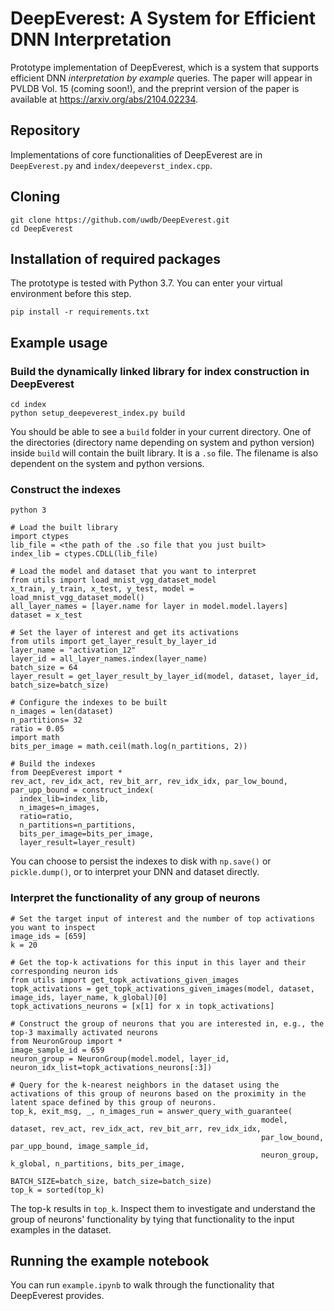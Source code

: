 # DeepEverest: A System for Efficient DNN Interpretation

Prototype implementation of DeepEverest, which is a system that supports efficient DNN *interpretation by example* queries. The paper will appear in PVLDB Vol. 15 (coming soon!), and the preprint version of the paper is available at https://arxiv.org/abs/2104.02234.

## Repository
Implementations of core functionalities of DeepEverest are in `DeepEverest.py` and `index/deepeverst_index.cpp`.

## Cloning
`git clone https://github.com/uwdb/DeepEverest.git` <br>
`cd DeepEverest`

## Installation of required packages
The prototype is tested with Python 3.7. You can enter your virtual environment before this step.

`pip install -r requirements.txt`

## Example usage

### Build the dynamically linked library for index construction in DeepEverest
`cd index` <br>
`python setup_deepeverest_index.py build`

You should be able to see a `build` folder in your current directory. One of the directories (directory name depending on system and python version) inside `build` will contain the built library. It is a `.so` file. The filename is also dependent on the system and python versions.


### Construct the indexes
`python 3`

```
# Load the built library
import ctypes
lib_file = <the path of the .so file that you just built>
index_lib = ctypes.CDLL(lib_file)

# Load the model and dataset that you want to interpret
from utils import load_mnist_vgg_dataset_model
x_train, y_train, x_test, y_test, model = load_mnist_vgg_dataset_model()
all_layer_names = [layer.name for layer in model.model.layers]
dataset = x_test

# Set the layer of interest and get its activations
from utils import get_layer_result_by_layer_id
layer_name = "activation_12"
layer_id = all_layer_names.index(layer_name)
batch_size = 64
layer_result = get_layer_result_by_layer_id(model, dataset, layer_id, batch_size=batch_size)

# Configure the indexes to be built
n_images = len(dataset)
n_partitions= 32
ratio = 0.05
import math
bits_per_image = math.ceil(math.log(n_partitions, 2))

# Build the indexes
from DeepEverest import *
rev_act, rev_idx_act, rev_bit_arr, rev_idx_idx, par_low_bound, par_upp_bound = construct_index(
  index_lib=index_lib,
  n_images=n_images,
  ratio=ratio,
  n_partitions=n_partitions,
  bits_per_image=bits_per_image,
  layer_result=layer_result)

```

You can choose to persist the indexes to disk with `np.save()` or `pickle.dump()`, or to interpret your DNN and dataset directly.

### Interpret the functionality of any group of neurons

```
# Set the target input of interest and the number of top activations you want to inspect
image_ids = [659]
k = 20

# Get the top-k activations for this input in this layer and their corresponding neuron ids
from utils import get_topk_activations_given_images
topk_activations = get_topk_activations_given_images(model, dataset, image_ids, layer_name, k_global)[0]
topk_activations_neurons = [x[1] for x in topk_activations]

# Construct the group of neurons that you are interested in, e.g., the top-3 maximally activated neurons
from NeuronGroup import *
image_sample_id = 659
neuron_group = NeuronGroup(model.model, layer_id, neuron_idx_list=topk_activations_neurons[:3])

# Query for the k-nearest neighbors in the dataset using the activations of this group of neurons based on the proximity in the latent space defined by this group of neurons.
top_k, exit_msg, _, n_images_run = answer_query_with_guarantee(
                                                        model, dataset, rev_act, rev_idx_act, rev_bit_arr, rev_idx_idx,
                                                        par_low_bound, par_upp_bound, image_sample_id,
                                                        neuron_group, k_global, n_partitions, bits_per_image,
                                                        BATCH_SIZE=batch_size, batch_size=batch_size)
top_k = sorted(top_k)
```

The top-k results in `top_k`. Inspect them to investigate and understand the group of neurons' functionality by tying that functionality to the input examples in the dataset.

## Running the example notebook
You can run `example.ipynb` to walk through the functionality that DeepEverest provides.
